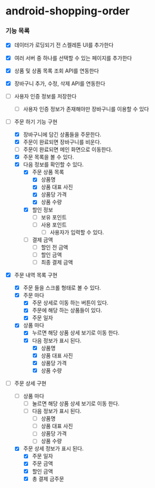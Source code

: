 # android-shopping-order

### 기능 목록
- [X] 데이터가 로딩되기 전 스켈레톤 UI를 추가한다

- [X] 여러 서버 중 하나를 선택할 수 있는 페이지를 추가한다
- [X] 상품 및 상품 목록 조회 API를 연동한다
- [X] 장바구니 추가, 수정, 삭제 API를 연동한다
- [ ] 사용자 인증 정보를 저장한다
  - [ ] 사용자 인증 정보가 존재해야만 장바구니를 이용할 수 있다

- [ ] 주문 하기 기능 구현
  - [X] 장바구니에 담긴 상품들을 주문한다.
  - [X] 주문이 완료되면 장바구니를 비운다.
  - [ ] 주문이 완료되면 메인 화면으로 이동한다.
  - [X] 주문 목록을 볼 수 있다.
  - [X] 다음 정보를 확인할 수 있다.
    - [X] 주문 상품 목록
      - [X] 상품명
      - [X] 상품 대표 사진
      - [X] 상품당 가격
      - [X] 상품 수량
    - [X] 할인 정보
      - [ ] 보유 포인트
      - [ ] 사용 포인트
        - [ ] 사용자가 입력할 수 있다.
    - [ ] 결제 금액
      - [ ] 할인 전 금액
      - [ ] 할인 금액
      - [ ] 최종 결제 금액

- [X] 주문 내역 목록 구현
  - [X] 주문 들을 스크롤 형태로 볼 수 있다.
  - [X] 주문 마다
    - [X] 주문 상세로 이동 하는 버튼이 있다.
    - [X] 주문에 해당 하는 상품들이 있다.
    - [X] 주문 일자
  - [X] 상품 마다
    - [X] 누르면 해당 상품 상세 보기로 이동 한다.
    - [X] 다음 정보가 표시 된다.
      - [X] 상품명
      - [X] 상품 대표 사진
      - [X] 상품당 가격
      - [X] 상품 수량

- [ ] 주문 상세 구현
  - [ ] 상품 마다
    - [ ] 눌르면 해당 상품 상세 보기로 이동 한다.
    - [ ] 다음 정보가 표시 된다.
      - [ ] 상품명
      - [ ] 상품 대표 사진
      - [ ] 상품당 가격
      - [ ] 상품 수량
  - [X] 주문 상세 정보가 표시 된다.
    - [X] 주문 일자
    - [X] 주문 금액
    - [X] 할인 금액
    - [X] 총 결제 금주문
